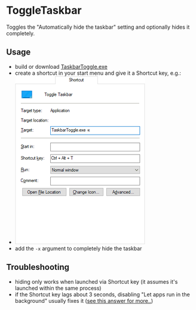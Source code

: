 # ToggleTaskbar
Toggles the "Automatically hide the taskbar" setting and optionally hides it completely.

## Usage
- build or download [TaskbarToggle.exe](../../releases/download/v1.0/TaskbarToggle.exe)
- create a shortcut in your start menu and give it a Shortcut key, e.g.:
- ![screenshot of shortcut properties](shortcut.png)
- add the `-x` argument to completely hide the taskbar

## Troubleshooting
- hiding only works when launched via Shortcut key (it assumes it's launched within the same process)
- if the Shortcut key lags about 3 seconds, disabling "Let apps run in the background" usually fixes it ([see this answer for more..](https://superuser.com/a/957210/116743))
